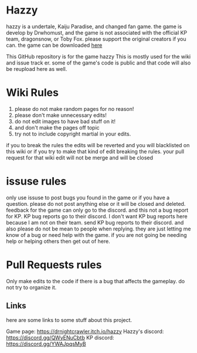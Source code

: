 # Hazzy

hazzy is a undertale, Kaiju Paradise, and changed fan game. the game is develop by Drwhomust, and the game is not associated with the official KP team, dragonsnow, or Toby Fox. please support the original creators if you can. the game can be downloaded [here](https://drnightcrawler.itch.io/hazzy)

This GitHub repository is for the game hazzy
This is mostly used for the wiki and issue track er. some of the game's code is public and that code will also be reupload here as well.

# Wiki Rules

1. please do not make random pages for no reason!
2. please don't make unnecessary edits!
3. do not edit images to have bad stuff on it!
4. and don't make the pages off topic
5. try not to include copyright martial in your edits.

if you to break the rules the edits will be reverted and you will blacklisted on this wiki or if you try to make that kind of edit breaking the rules. your pull request for that wiki edit will not be merge and will be closed

# issuse rules

only use issuse to post bugs you found in the game or if you have a question. please do not post anything else or it will be closed and deleted. feedback for the game can only go to the discord. and this not a bug report for KP. KP bug reports go to their discord. I don't want KP bug reports here because I am not on their team. send KP bug reports to their discord. and also please do not be mean to people when replying. they are just letting me know of a bug or need help with the game. if you are not going be needing help or helping others then get out of here.

# Pull Requests rules
Only make edits to the code if there is a bug that affects the gameplay. do not try to organize it.

## Links
here are some links to some stuff about this project.

Game page: https://drnightcrawler.itch.io/hazzy
Hazzy's discord: https://discord.gg/QWyENuCbtb
KP discord: https://discord.gg/YWAJpqsMyB
